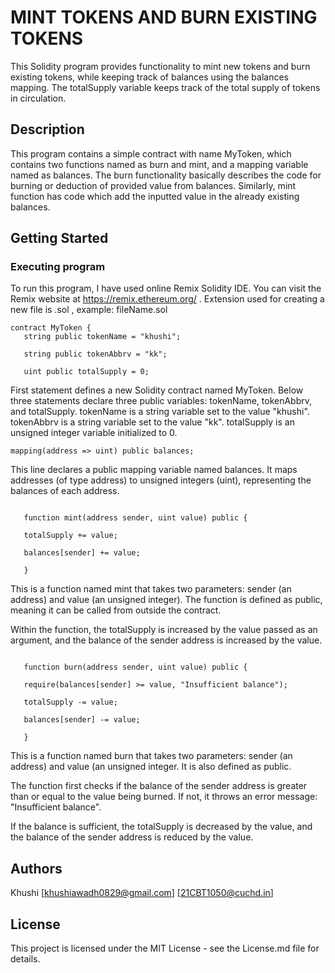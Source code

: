 # MINT TOKENS AND BURN EXISTING TOKENS

This Solidity program provides functionality to mint new tokens and burn existing tokens, while keeping track of balances using the balances mapping. The totalSupply variable keeps track of the total supply of tokens in circulation.

## Description

This program contains a simple contract with name MyToken, which contains two functions named as burn and mint, and a mapping variable named as balances. The burn functionality basically describes the code for burning or deduction of provided value from balances. Similarly, mint function has code which add the inputted value in the already existing balances.

## Getting Started

### Executing program

To run this program, I have used online Remix Solidity IDE. You can visit the Remix website at https://remix.ethereum.org/ .
Extension used for creating a new file is .sol , example: fileName.sol

```solidity
contract MyToken { 
   string public tokenName = "khushi";
   
   string public tokenAbbrv = "kk";
   
   uint public totalSupply = 0;

```
First statement defines a new Solidity contract named MyToken. Below three statements declare three public variables: tokenName, tokenAbbrv, and totalSupply.
tokenName is a string variable set to the value "khushi".
tokenAbbrv is a string variable set to the value "kk".
totalSupply is an unsigned integer variable initialized to 0.

```solidity
mapping(address => uint) public balances;
```

This line declares a public mapping variable named balances. It maps addresses (of type 
address) to unsigned integers (uint), representing the balances of each address.

```solidity
   
   function mint(address sender, uint value) public {

   totalSupply += value;

   balances[sender] += value;

   }
```

This is a function named mint that takes two parameters: sender (an address) and value (an 
unsigned integer). The function is defined as public, meaning it can be called from outside
the contract.

Within the function, the totalSupply is increased by the value passed as an argument, and 
the balance of the sender address is increased by the value.

```solidity

   function burn(address sender, uint value) public {

   require(balances[sender] >= value, "Insufficient balance");

   totalSupply -= value;

   balances[sender] -= value;

   }
```

This is a function named burn that takes two parameters: sender (an address) and value (an 
unsigned integer. It is also defined as public.

The function first checks if the balance of the sender address is greater than or equal to 
the value being burned. If not, it throws an error message: "Insufficient balance".

If the balance is sufficient, the totalSupply is decreased by the value, and the balance 
of the sender address is reduced by the value.

## Authors

Khushi 
[khushiawadh0829@gmail.com]
[21CBT1050@cuchd.in]

## License

This project is licensed under the MIT License - see the License.md file for details.


